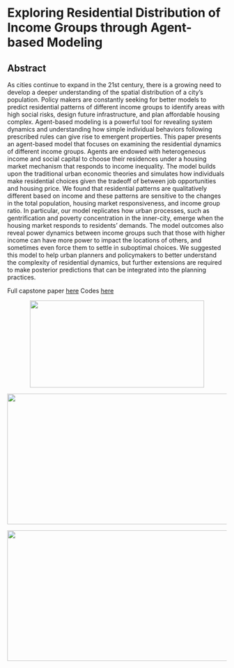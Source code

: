 # Exploring Residential Distribution of Income Groups through Agent-based Modeling

## Abstract 
As cities continue to expand in the 21st century, there is a growing need to develop a deeper understanding of the spatial distribution of a city’s population. Policy makers are constantly seeking for better models to predict residential patterns of different income groups to identify areas with high social risks, design future infrastructure, and plan affordable housing complex. Agent-based modeling is a powerful tool for revealing system dynamics and understanding how simple individual behaviors following prescribed rules can give rise to emergent properties. This paper presents an agent-based model that focuses on examining the residential dynamics of different income groups. Agents are endowed with heterogeneous income and social capital to choose their residences under a housing market mechanism that responds to income inequality. The model builds upon the traditional urban economic theories and simulates how individuals make residential choices given the tradeoff of between job opportunities and housing price. We found that residential patterns are qualitatively different based on income and these patterns are sensitive to the changes in the total population, housing market responsiveness, and income group ratio. In particular, our model replicates how urban processes, such as gentrification and poverty concentration in the inner-city, emerge when the housing market responds to residents’ demands. The model outcomes also reveal power dynamics between income groups such that those with higher income can have more power to impact the locations of others, and sometimes even force them to settle in suboptimal choices. We suggested this model to help urban planners and policymakers to better understand the complexity of residential dynamics, but further extensions are required to make posterior predictions that can be integrated into the planning practices. 

Full capstone paper [here](https://github.com/xiaofanliang/ResidentialDistribution/blob/master/Capstone_Final_Paper.pdf)
Codes [here](https://github.com/xiaofanliang/ResidentialDistribution/blob/master/CapstoneABMcode.ipynb)

<p align="center">
  <img src="https://github.com/xiaofanliang/UrbanPoorSpatialDistribution/blob/master/simulation.png", width="400", height="200"/>
<p>
  
<p align="center">
  <img src="https://github.com/xiaofanliang/UrbanPoorSpatialDistribution/blob/master/AllPctByN.jpg", width="600", height="300"/>
<p>
  
<p align="center">
  <img src="https://github.com/xiaofanliang/UrbanPoorSpatialDistribution/blob/master/BarchartByN.jpg", width="600", height="300"/>
<p>
